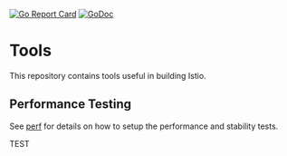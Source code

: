 [![Go Report Card](https://goreportcard.com/badge/github.com/istio/tools)](https://goreportcard.com/report/github.com/istio/tools)
[![GoDoc](https://godoc.org/github.com/istio/tools?status.svg)](https://godoc.org/github.com/istio/tools)

# Tools

This repository contains tools useful in building Istio.

## Performance Testing

See [perf](./perf/README.md) for details on how to setup the performance and stability tests.

TEST
